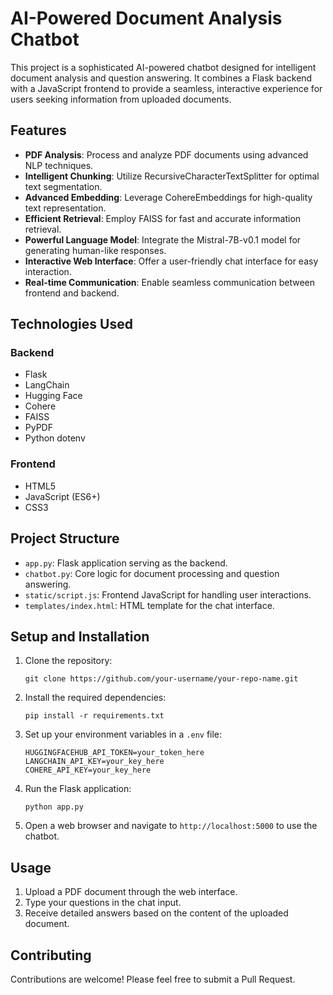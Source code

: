 # AI-Powered Document Analysis Chatbot

This project is a sophisticated AI-powered chatbot designed for intelligent document analysis and question answering. It combines a Flask backend with a JavaScript frontend to provide a seamless, interactive experience for users seeking information from uploaded documents.

## Features

- **PDF Analysis**: Process and analyze PDF documents using advanced NLP techniques.
- **Intelligent Chunking**: Utilize RecursiveCharacterTextSplitter for optimal text segmentation.
- **Advanced Embedding**: Leverage CohereEmbeddings for high-quality text representation.
- **Efficient Retrieval**: Employ FAISS for fast and accurate information retrieval.
- **Powerful Language Model**: Integrate the Mistral-7B-v0.1 model for generating human-like responses.
- **Interactive Web Interface**: Offer a user-friendly chat interface for easy interaction.
- **Real-time Communication**: Enable seamless communication between frontend and backend.



## Technologies Used

### Backend
- Flask
- LangChain
- Hugging Face
- Cohere
- FAISS
- PyPDF
- Python dotenv

### Frontend
- HTML5
- JavaScript (ES6+)
- CSS3

## Project Structure

- `app.py`: Flask application serving as the backend.
- `chatbot.py`: Core logic for document processing and question answering.
- `static/script.js`: Frontend JavaScript for handling user interactions.
- `templates/index.html`: HTML template for the chat interface.

## Setup and Installation

1. Clone the repository:
   ```
   git clone https://github.com/your-username/your-repo-name.git
   ```

2. Install the required dependencies:
   ```
   pip install -r requirements.txt
   ```

3. Set up your environment variables in a `.env` file:
   ```
   HUGGINGFACEHUB_API_TOKEN=your_token_here
   LANGCHAIN_API_KEY=your_key_here
   COHERE_API_KEY=your_key_here
   ```

4. Run the Flask application:
   ```
   python app.py
   ```

5. Open a web browser and navigate to `http://localhost:5000` to use the chatbot.

## Usage

1. Upload a PDF document through the web interface.
2. Type your questions in the chat input.
3. Receive detailed answers based on the content of the uploaded document.

## Contributing

Contributions are welcome! Please feel free to submit a Pull Request.


